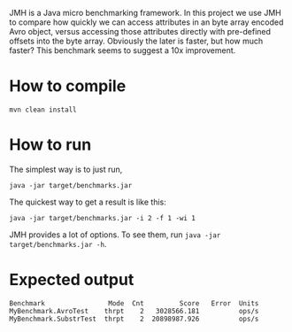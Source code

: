 JMH is a Java micro benchmarking framework. In this project we use JMH to compare how quickly we can access attributes in an byte array encoded Avro object, versus accessing those attributes directly with pre-defined offsets into the byte array. Obviously the later is faster, but how much faster?  This benchmark seems to suggest a 10x improvement.

# How to compile

`mvn clean install`

# How to run
The simplest way is to just run,

`java -jar target/benchmarks.jar`

The quickest way to get a result is like this:

`java -jar target/benchmarks.jar -i 2 -f 1 -wi 1`

JMH provides a lot of options. To see them, run `java -jar target/benchmarks.jar -h`.

# Expected output

	Benchmark                Mode  Cnt         Score   Error  Units
	MyBenchmark.AvroTest    thrpt    2   3028566.181          ops/s
	MyBenchmark.SubstrTest  thrpt    2  20898987.926          ops/s
